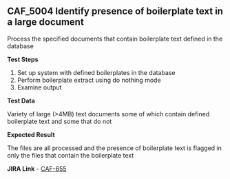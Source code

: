 ## CAF_5004 Identify presence of boilerplate text in a large document ##

Process the specified documents that contain boilerplate text defined in the database

**Test Steps**

1. Set up system with defined boilerplates in the database
2. Perform boilerplate extract using do nothing mode
3. Examine output

**Test Data**

Variety of large (>4MB) text documents some of which contain defined boilerplate text and some that do not

**Expected Result**

The files are all processed and the presence of boilerplate text is flagged in only the files that contain the boilerplate text

**JIRA Link** - [CAF-655](https://jira.autonomy.com/browse/CAF-655)

